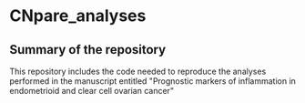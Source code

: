 # CNpare_analyses

## Summary of the repository 
This repository includes the code needed to reproduce the analyses performed in the manuscript entitled "Prognostic markers of inflammation in endometrioid and clear cell ovarian cancer"

